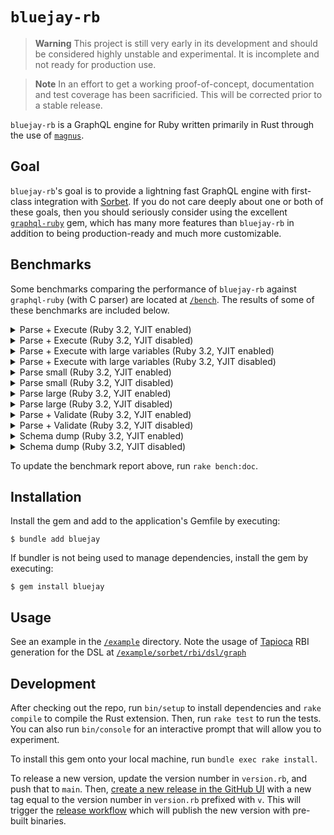 # `bluejay-rb`

> **Warning**
> This project is still very early in its development and should be considered highly unstable and experimental. It is incomplete and not ready for production use.

> **Note**
> In an effort to get a working proof-of-concept, documentation and test coverage has been sacrificied. This will be corrected prior to a stable release.

`bluejay-rb` is a GraphQL engine for Ruby written primarily in Rust through the use of [`magnus`](https://github.com/matsadler/magnus).

## Goal

`bluejay-rb`'s goal is to provide a lightning fast GraphQL engine with first-class integration with [Sorbet](https://sorbet.org/). If you do not care deeply about one or both of these goals, then you should seriously consider using the excellent [`graphql-ruby`](https://graphql-ruby.org) gem, which has many more features than `bluejay-rb` in addition to being production-ready and much more customizable.

## Benchmarks

Some benchmarks comparing the performance of `bluejay-rb` against `graphql-ruby` (with C parser) are located at [`/bench`](/bench). The results of some of these benchmarks are included below.

<!---benchmark result start-->
<details>
  <summary>Parse + Execute (Ruby 3.2, YJIT enabled)</summary>

  ```
  Profiling IPS:
  Warming up --------------------------------------
               graphql   158.000  i/100ms
               bluejay     1.764k i/100ms
  Calculating -------------------------------------
               graphql      1.928k (± 2.7%) i/s -      9.638k in   5.003328s
               bluejay     17.899k (± 2.7%) i/s -     89.964k in   5.029921s

  Comparison:
               bluejay:    17899.5 i/s
               graphql:     1927.9 i/s - 9.28x  slower

  Profiling Ruby memory allocations:
  Calculating -------------------------------------
               graphql    45.944k memsize (     2.736k retained)
                         421.000  objects (    41.000  retained)
                          12.000  strings (    11.000  retained)
               bluejay     5.256k memsize (   208.000  retained)
                          40.000  objects (     2.000  retained)
                           0.000  strings (     0.000  retained)

  Comparison:
               bluejay:       5256 allocated
               graphql:      45944 allocated - 8.74x more
  ```
</details>

<details>
  <summary>Parse + Execute (Ruby 3.2, YJIT disabled)</summary>

  ```
  Profiling IPS:
  Warming up --------------------------------------
               graphql    79.000  i/100ms
               bluejay     1.804k i/100ms
  Calculating -------------------------------------
               graphql    781.860  (± 2.2%) i/s -      3.950k in   5.054411s
               bluejay     18.017k (± 1.6%) i/s -     90.200k in   5.007842s

  Comparison:
               bluejay:    18016.7 i/s
               graphql:      781.9 i/s - 23.04x  slower

  Profiling Ruby memory allocations:
  Calculating -------------------------------------
               graphql    45.944k memsize (    21.752k retained)
                         421.000  objects (   197.000  retained)
                          12.000  strings (    12.000  retained)
               bluejay     5.256k memsize (     5.056k retained)
                          40.000  objects (    35.000  retained)
                           0.000  strings (     0.000  retained)

  Comparison:
               bluejay:       5256 allocated
               graphql:      45944 allocated - 8.74x more
  ```
</details>

<details>
  <summary>Parse + Execute with large variables (Ruby 3.2, YJIT enabled)</summary>

  ```
  Profiling IPS:
  Warming up --------------------------------------
               graphql   166.000  i/100ms
               bluejay     1.101k i/100ms
  Calculating -------------------------------------
               graphql      1.642k (± 2.1%) i/s -      8.300k in   5.055691s
               bluejay     10.876k (± 1.8%) i/s -     55.050k in   5.063054s

  Comparison:
               bluejay:    10876.3 i/s
               graphql:     1642.4 i/s - 6.62x  slower

  Profiling Ruby memory allocations:
  Calculating -------------------------------------
               graphql    97.728k memsize (    40.000  retained)
                         885.000  objects (     1.000  retained)
                           6.000  strings (     0.000  retained)
               bluejay    15.640k memsize (    80.000  retained)
                         228.000  objects (     2.000  retained)
                          15.000  strings (     1.000  retained)

  Comparison:
               bluejay:      15640 allocated
               graphql:      97728 allocated - 6.25x more
  ```
</details>

<details>
  <summary>Parse + Execute with large variables (Ruby 3.2, YJIT disabled)</summary>

  ```
  Profiling IPS:
  Warming up --------------------------------------
               graphql    79.000  i/100ms
               bluejay     1.009k i/100ms
  Calculating -------------------------------------
               graphql    841.882  (± 1.5%) i/s -      4.266k in   5.068484s
               bluejay     10.163k (± 2.1%) i/s -     51.459k in   5.065688s

  Comparison:
               bluejay:    10163.2 i/s
               graphql:      841.9 i/s - 12.07x  slower

  Profiling Ruby memory allocations:
  Calculating -------------------------------------
               graphql    97.688k memsize (    30.736k retained)
                         884.000  objects (   319.000  retained)
                           6.000  strings (     5.000  retained)
               bluejay    12.600k memsize (   536.000  retained)
                         152.000  objects (     6.000  retained)
                           8.000  strings (     1.000  retained)

  Comparison:
               bluejay:      12600 allocated
               graphql:      97688 allocated - 7.75x more
  ```
</details>

<details>
  <summary>Parse small (Ruby 3.2, YJIT enabled)</summary>

  ```
  Profiling IPS:
  Warming up --------------------------------------
               bluejay    39.288k i/100ms
               graphql     6.906k i/100ms
  Calculating -------------------------------------
               bluejay    397.916k (± 1.4%) i/s -      2.004M in   5.036417s
               graphql     67.671k (± 4.9%) i/s -    338.394k in   5.015897s

  Comparison:
               bluejay:   397915.9 i/s
               graphql:    67671.2 i/s - 5.88x  slower

  Profiling Ruby memory allocations:
  Calculating -------------------------------------
               bluejay     0.000  memsize (     0.000  retained)
                           0.000  objects (     0.000  retained)
                           0.000  strings (     0.000  retained)
               graphql     6.192k memsize (     2.816k retained)
                          70.000  objects (    37.000  retained)
                           6.000  strings (     6.000  retained)

  Comparison:
               bluejay:          0 allocated
               graphql:       6192 allocated - Infx more
  ```
</details>

<details>
  <summary>Parse small (Ruby 3.2, YJIT disabled)</summary>

  ```
  Profiling IPS:
  Warming up --------------------------------------
               bluejay    37.618k i/100ms
               graphql     6.034k i/100ms
  Calculating -------------------------------------
               bluejay    403.347k (± 2.1%) i/s -      2.031M in   5.038540s
               graphql     59.928k (± 2.0%) i/s -    301.700k in   5.036461s

  Comparison:
               bluejay:   403347.5 i/s
               graphql:    59928.3 i/s - 6.73x  slower

  Profiling Ruby memory allocations:
  Calculating -------------------------------------
               bluejay     0.000  memsize (     0.000  retained)
                           0.000  objects (     0.000  retained)
                           0.000  strings (     0.000  retained)
               graphql     6.192k memsize (     0.000  retained)
                          70.000  objects (     0.000  retained)
                           6.000  strings (     0.000  retained)

  Comparison:
               bluejay:          0 allocated
               graphql:       6192 allocated - Infx more
  ```
</details>

<details>
  <summary>Parse large (Ruby 3.2, YJIT enabled)</summary>

  ```
  Profiling IPS:
  Warming up --------------------------------------
               bluejay   203.000  i/100ms
               graphql    30.000  i/100ms
  Calculating -------------------------------------
               bluejay      2.106k (± 1.4%) i/s -     10.556k in   5.014156s
               graphql    308.161  (± 1.9%) i/s -      1.560k in   5.064324s

  Comparison:
               bluejay:     2105.7 i/s
               graphql:      308.2 i/s - 6.83x  slower

  Profiling Ruby memory allocations:
  Calculating -------------------------------------
               bluejay     0.000  memsize (     0.000  retained)
                           0.000  objects (     0.000  retained)
                           0.000  strings (     0.000  retained)
               graphql     1.425M memsize (   556.448k retained)
                          16.001k objects (     7.541k retained)
                          50.000  strings (    50.000  retained)

  Comparison:
               bluejay:          0 allocated
               graphql:    1425400 allocated - Infx more
  ```
</details>

<details>
  <summary>Parse large (Ruby 3.2, YJIT disabled)</summary>

  ```
  Profiling IPS:
  Warming up --------------------------------------
               bluejay   208.000  i/100ms
               graphql    27.000  i/100ms
  Calculating -------------------------------------
               bluejay      2.098k (± 1.6%) i/s -     10.608k in   5.057106s
               graphql    274.835  (± 1.8%) i/s -      1.377k in   5.011880s

  Comparison:
               bluejay:     2098.2 i/s
               graphql:      274.8 i/s - 7.63x  slower

  Profiling Ruby memory allocations:
  Calculating -------------------------------------
               bluejay     0.000  memsize (     0.000  retained)
                           0.000  objects (     0.000  retained)
                           0.000  strings (     0.000  retained)
               graphql     1.425M memsize (     0.000  retained)
                          16.001k objects (     0.000  retained)
                          50.000  strings (     0.000  retained)

  Comparison:
               bluejay:          0 allocated
               graphql:    1425400 allocated - Infx more
  ```
</details>

<details>
  <summary>Parse + Validate (Ruby 3.2, YJIT enabled)</summary>

  ```
  Profiling IPS:
  Warming up --------------------------------------
               graphql   504.000  i/100ms
               bluejay     5.370k i/100ms
  Calculating -------------------------------------
               graphql      4.991k (± 6.2%) i/s -     25.200k in   5.073307s
               bluejay     45.612k (±11.5%) i/s -    225.540k in   5.057627s

  Comparison:
               bluejay:    45612.5 i/s
               graphql:     4991.1 i/s - 9.14x  slower

  Profiling Ruby memory allocations:
  Calculating -------------------------------------
               graphql    33.392k memsize (    12.200k retained)
                         383.000  objects (   152.000  retained)
                          17.000  strings (    13.000  retained)
               bluejay    40.000  memsize (    40.000  retained)
                           1.000  objects (     1.000  retained)
                           0.000  strings (     0.000  retained)

  Comparison:
               bluejay:         40 allocated
               graphql:      33392 allocated - 834.80x more
  ```
</details>

<details>
  <summary>Parse + Validate (Ruby 3.2, YJIT disabled)</summary>

  ```
  Profiling IPS:
  Warming up --------------------------------------
               graphql   299.000  i/100ms
               bluejay     4.726k i/100ms
  Calculating -------------------------------------
               graphql      2.953k (± 5.0%) i/s -     14.950k in   5.075697s
               bluejay     51.904k (± 4.0%) i/s -    259.930k in   5.016499s

  Comparison:
               bluejay:    51904.0 i/s
               graphql:     2953.1 i/s - 17.58x  slower

  Profiling Ruby memory allocations:
  Calculating -------------------------------------
               graphql    33.304k memsize (    12.320k retained)
                         381.000  objects (   155.000  retained)
                          15.000  strings (    13.000  retained)
               bluejay    40.000  memsize (    40.000  retained)
                           1.000  objects (     1.000  retained)
                           0.000  strings (     0.000  retained)

  Comparison:
               bluejay:         40 allocated
               graphql:      33304 allocated - 832.60x more
  ```
</details>

<details>
  <summary>Schema dump (Ruby 3.2, YJIT enabled)</summary>

  ```
  Profiling IPS:
  Warming up --------------------------------------
               graphql   189.000  i/100ms
               bluejay     4.228k i/100ms
  Calculating -------------------------------------
               graphql      1.929k (± 7.3%) i/s -      9.639k in   5.026688s
               bluejay     43.632k (± 4.6%) i/s -    219.856k in   5.050598s

  Comparison:
               bluejay:    43631.9 i/s
               graphql:     1929.2 i/s - 22.62x  slower

  Profiling Ruby memory allocations:
  Calculating -------------------------------------
               graphql    77.788k memsize (     0.000  retained)
                         755.000  objects (     0.000  retained)
                          50.000  strings (     0.000  retained)
               bluejay   699.000  memsize (     0.000  retained)
                           1.000  objects (     0.000  retained)
                           1.000  strings (     0.000  retained)

  Comparison:
               bluejay:        699 allocated
               graphql:      77788 allocated - 111.28x more
  ```
</details>

<details>
  <summary>Schema dump (Ruby 3.2, YJIT disabled)</summary>

  ```
  Profiling IPS:
  Warming up --------------------------------------
               graphql   157.000  i/100ms
               bluejay     4.662k i/100ms
  Calculating -------------------------------------
               graphql      1.562k (± 1.7%) i/s -      7.850k in   5.027157s
               bluejay     45.335k (± 3.3%) i/s -    228.438k in   5.044407s

  Comparison:
               bluejay:    45335.1 i/s
               graphql:     1561.9 i/s - 29.02x  slower

  Profiling Ruby memory allocations:
  Calculating -------------------------------------
               graphql    77.884k memsize (   675.000  retained)
                         755.000  objects (    10.000  retained)
                          50.000  strings (     7.000  retained)
               bluejay   699.000  memsize (     0.000  retained)
                           1.000  objects (     0.000  retained)
                           1.000  strings (     0.000  retained)

  Comparison:
               bluejay:        699 allocated
               graphql:      77884 allocated - 111.42x more
  ```
</details>
<!---benchmark result end-->

To update the benchmark report above, run `rake bench:doc`.

## Installation

Install the gem and add to the application's Gemfile by executing:

    $ bundle add bluejay

If bundler is not being used to manage dependencies, install the gem by executing:

    $ gem install bluejay

## Usage

See an example in the [`/example`](/example) directory. Note the usage of [Tapioca](https://github.com/Shopify/tapioca) RBI generation for the DSL at [`/example/sorbet/rbi/dsl/graph`](/example/sorbet/rbi/dsl/graph)

## Development

After checking out the repo, run `bin/setup` to install dependencies and `rake compile` to compile the Rust extension. Then, run `rake test` to run the tests. You can also run `bin/console` for an interactive prompt that will allow you to experiment.

To install this gem onto your local machine, run `bundle exec rake install`.

To release a new version, update the version number in `version.rb`, and push that to `main`. Then, [create a new release in the GitHub UI](https://github.com/adampetro/bluejay-rb/releases/new) with a new tag equal to the version number in `version.rb` prefixed with `v`. This will trigger the [release workflow](.github/workflows/release.yml) which will publish the new version with pre-built binaries.
